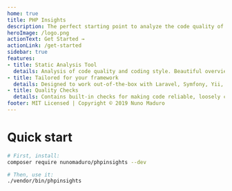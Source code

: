 ```yaml
---
home: true
title: PHP Insights
description: The perfect starting point to analyze the code quality of your PHP projects
heroImage: /logo.png
actionText: Get Started →
actionLink: /get-started
sidebar: true
features:
- title: Static Analysis Tool
  details: Analysis of code quality and coding style. Beautiful overview of code architecture and it's complexity.
- title: Tailored for your framework
  details: Designed to work out-of-the-box with Laravel, Symfony, Yii, WordPress, Magento2, and more.
- title: Quality Checks
  details: Contains built-in checks for making code reliable, loosely coupled, simple, and clean.
footer: MIT Licensed | Copyright © 2019 Nuno Maduro
---
```


# Quick start
```bash
# First, install:
composer require nunomaduro/phpinsights --dev

# Then, use it:
./vendor/bin/phpinsights
```
